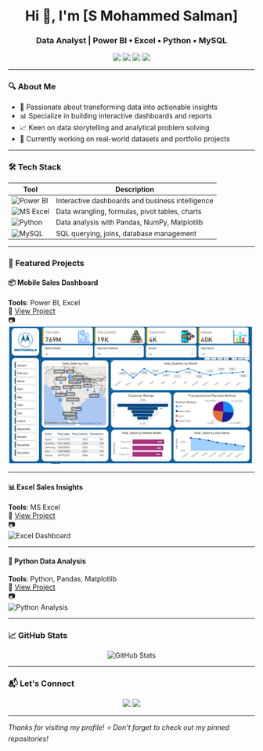 <h1 align="center">Hi 👋, I'm [S Mohammed Salman]</h1>
<h3 align="center">Data Analyst | Power BI • Excel • Python • MySQL</h3>

<p align="center">
  <img src="https://img.shields.io/badge/Power%20BI-FAE100?style=for-the-badge&logo=powerbi&logoColor=black" />
  <img src="https://img.shields.io/badge/Microsoft%20Excel-217346?style=for-the-badge&logo=microsoftexcel&logoColor=white" />
  <img src="https://img.shields.io/badge/Python-3776AB?style=for-the-badge&logo=python&logoColor=white" />
  <img src="https://img.shields.io/badge/MySQL-4479A1?style=for-the-badge&logo=mysql&logoColor=white" />
</p>

---

### 🔍 About Me

- 🎯 Passionate about transforming data into actionable insights
- 📊 Specialize in building interactive dashboards and reports
- 📈 Keen on data storytelling and analytical problem solving
- 💼 Currently working on real-world datasets and portfolio projects

---

### 🛠️ Tech Stack

| Tool | Description |
|------|-------------|
| ![Power BI](https://img.shields.io/badge/-Power%20BI-F2C811?logo=powerbi&logoColor=black&style=flat) | Interactive dashboards and business intelligence |
| ![MS Excel](https://img.shields.io/badge/-Excel-217346?logo=microsoft-excel&logoColor=white&style=flat) | Data wrangling, formulas, pivot tables, charts |
| ![Python](https://img.shields.io/badge/-Python-3776AB?logo=python&logoColor=white&style=flat) | Data analysis with Pandas, NumPy, Matplotlib |
| ![MySQL](https://img.shields.io/badge/-MySQL-00758F?logo=mysql&logoColor=white&style=flat) | SQL querying, joins, database management |

---

### 📌 Featured Projects

#### 📦 Mobile Sales Dashboard  
**Tools**: Power BI, Excel  
🔗 [View Project](https://github.com/Salman1172/Sales-Dashboard/blob/main/Sales%20Dashboard.pbit)  
📷  
<img src="https://github.com/Salman1172/Sales-Dashboard/blob/main/Sales%20Dashboard.png" width="700" alt="Retail Dashboard"/>

---

#### 📊 Excel Sales Insights  
**Tools**: MS Excel  
🔗 [View Project](https://github.com/yourusername/excel-sales-insights)  
📷  
<img src="https://raw.githubusercontent.com/yourusername/excel-sales-insights/main/images/excel-dashboard.png" width="700" alt="Excel Dashboard"/>

---

#### 🐍 Python Data Analysis  
**Tools**: Python, Pandas, Matplotlib  
🔗 [View Project](https://github.com/yourusername/python-data-analysis)  
📷  
<img src="https://raw.githubusercontent.com/yourusername/python-data-analysis/main/images/analysis.png" width="700" alt="Python Analysis"/>

---

### 📈 GitHub Stats

<p align="center">
  <img src="https://github-readme-stats.vercel.app/api?username=yourusername&show_icons=true&theme=radical" alt="GitHub Stats" />
</p>

---

### 📬 Let's Connect

<p align="center">
  <a href="https://www.linkedin.com/in/yourprofile/"><img src="https://img.shields.io/badge/-LinkedIn-0A66C2?style=for-the-badge&logo=linkedin&logoColor=white"/></a>
  <a href="mailto:youremail@example.com"><img src="https://img.shields.io/badge/-Email-D14836?style=for-the-badge&logo=gmail&logoColor=white"/></a>
</p>

---

*Thanks for visiting my profile! ⭐ Don't forget to check out my pinned repositories!*
